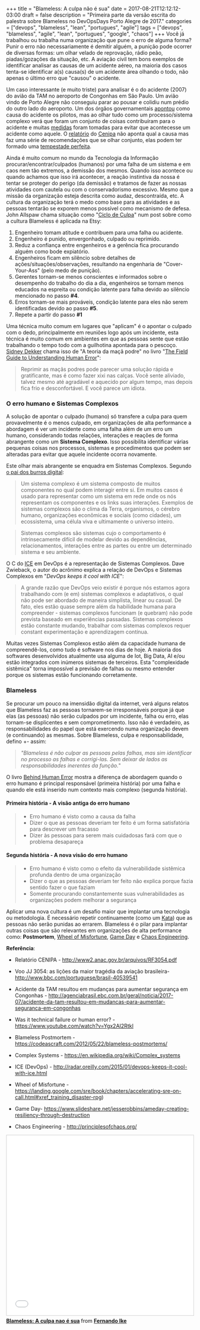 +++
title = "Blameless: A culpa não é sua"
date = 2017-08-21T12:12:12-03:00
draft = false
description = "Primeira parte da versão escrita do palestra sobre Blameless no DevOpsDays Porto Alegre de 2017."
categories = ["devops", "blameless", "lean", "portugues", "agile"]
tags = ["devops", "blameless", "agile", "lean", "portugues", "google", "chaos"]
+++
Você já trabalhou ou trabalha numa organização que pune o erro de alguma forma? Punir o erro não necessariamente é demitir alguém, a punição pode ocorrer de diversas formas: um olhar velado de reprovação, rádio peão, piadas/gozações da situação, etc. A aviação civil tem bons exemplos de identificar analisar as causas de um acidente aéreo, na maioria dos casos tenta-se identificar a(s) causa(s) de um acidente área olhando o todo, não apenas o último erro que "causou" o acidente.

Um caso interessante (e muito triste) para analisar é o do acidente (2007) do avião da TAM no aeroporto de Congonhas em São Paulo. Um avião vindo de Porto Alegre não conseguiu parar ao pousar e colidiu num prédio do outro lado do aeroporto. Um dos órgãos governamentais [apontou](http://sao-paulo.estadao.com.br/noticias/geral,pf-culpa-somente-pilotos-no-acidente-da-tam-em-2007,458242) como causa do acidente os pilotos, mas ao olhar tudo como um processo/sistema complexo verá que foram um conjunto de coisas contribuíram para o acidente e muitas [medidas](http://www.bbc.com/portuguese/brasil-40539541) foram tomadas para evitar que acontecesse um acidente como aquele. O [relatório](http://www2.anac.gov.br/arquivos/RF3054.pdf) do [Cenipa](http://www2.fab.mil.br/cenipa/) não aponta qual a causa mas faz uma série de recomendações que se olhar conjunto, elas podem ter formado uma [tempestade perfeita](https://www.grammarphobia.com/blog/2008/05/the-imperfect-storm.html).

Ainda é muito comum no mundo da Tecnologia da Informação procurar/encontrar/culpados (humanos) por uma falha de um sistema e em caos nem tão extremos, a demissão dos mesmos. Quando isso acontece ou quando achamos que isso irá acontecer, a reação instintiva da nossa é tentar se proteger do perigo (da demissão) e tratamos de fazer as nossas atividades com cautela ou com o conservadorismo excessivo. Mesmo que a missão da organização esteja descrita como audaz, descontraída, etc. A cultura da organização terá o medo como base para as atividades e as pessoas tentarão se exporem menos possível como mecanismo de defesa. John Allspaw chama situação como "[Ciclo de Culpa](https://codeascraft.com/2012/05/22/blameless-postmortems/)" num post sobre como a cultura Blameless é aplicada na Etsy:

1. Engenheiro tomam atitude e contribuem para uma falha ou acidente.
2. Engenheiro é punido, envergonhado, culpado ou reprimido.
3. Reduz a confiança entre engenheiros e a gerência fica procurando alguém como bode expiatório.
4. Engenheiros ficam em silêncio sobre detalhes de ações/situações/observações, resultando na engenharia de "Cover-Your-Ass" (pelo medo de punição).
5. Gerentes tornam-se menos conscientes e informados sobre o desempenho do trabalho do dia a dia, engenheiros se tornam menos educados na espreita ou condição latente para falha devido ao silêncio mencionado no passo **#4**.
6. Erros tornam-se mais prováveis, condição latente para eles não serem identificadas devido ao passo **#5**.
7. Repete a partir do passo **#1**

Uma técnica muito comum em lugares que "aplicam" é o apontar o culpado com o dedo, principalmente em reuniões logo após um incidente, esta técnica é muito comum em ambientes em que as pessoas sente que estão trabalhando o tempo todo com a guilhotina apontada para o pescoço. [Sidney Dekker](http://sidneydekker.com/) chama isso de "A teoria da maçã podre" no livro "[The Field Guide to Understanding Human Error](https://www.amazon.com/Field-Guide-Understanding-Human-Error/dp/0754648265)":

> Reprimir as maçãs podres pode parecer uma solução rápida e gratificante, mas é como fazer xixi nas calças. Você sente aliviado, talvez mesmo até agradável e aquecido por algum tempo, mas depois fica frio e desconfortável. E você parece um idiota.

### O erro humano e Sistemas Complexos

A solução de apontar o culpado (humano) só transfere a culpa para quem provavelmente é o menos culpado, em organizações de alta performance a abordagem é ver um incidente como uma falha além de um erro um humano, considerando todas relações, interações e reações de forma abrangente como um **Sistema Complexo**. Isso possibilita identificar várias pequenas coisas nos processos, sistemas e procedimentos que podem ser alteradas para evitar que aquele incidente ocorra novamente.

Este olhar mais abrangente se enquadra em Sistemas Complexos. Segundo [o pai dos burros digital](https://en.wikipedia.org/wiki/Complex_systems#Overview):

> Um sistema complexo é um sistema composto de muitos componentes no qual podem interagir entre si. Em muitos casos é usado para representar como um sistema em rede onde os nós representam os componentes e os links suas interações. Exemplos de sistemas complexos são o clima da Terra, organismos, o cérebro humano, organizações econômicas e sociais (como cidades), um ecossistema, uma célula viva e ultimamente o universo inteiro.

>Sistemas complexos são sistemas cujo o comportamento é intrinsecamente difícil de modelar devido as dependências, relacionamentos, interações entre as partes ou entre um determinado sistema e seu ambiente.

O C do [ICE](https://radar.oreilly.com/2015/01/devops-keeps-it-cool-with-ice.html) em DevOps é a representação de Sistemas Complexos. Dave Zwieback, o autor do acrônimo explica a relação de DevOps e Sistemas Complexos em "*DevOps keeps it cool with ICE*":

> A grande razão que DevOps veio existir é porque nós estamos agora trabalhando com (e em) sistemas complexos e adaptativos, o qual não pode ser abordado de maneira simplista, linear ou casual. De fato, eles estão quase sempre além da habilidade humana para compreender - sistemas complexos funcionam (e quebram) não pode prevista baseado em experiências passadas. Sistemas complexos estão constante mudando, trabalhar com sistemas complexos requer constant experimentação e aprendizagem contínua.

Muitas vezes Sistemas Complexos estão além da capacidade humana de compreendê-los, como tudo é software nos dias de hoje. A maioria dos softwares desenvolvidos atualmente usa alguma de Iot, Big Data, AI e/ou estão integrados com inúmeros sistemas de terceiros. Esta "complexidade sistêmica" torna impossível a previsão de falhas ou mesmo entender porque os sistemas estão funcionando corretamente.

### Blameless

Se procurar um pouco na imensidão digital da internet, verá alguns relatos que Blameless faz as pessoas tornarem-se irresponsáveis porque já que elas (as pessoas) não serão culpados por um incidente, falha ou erro, elas tornam-se displicentes e sem comprometimento. Isso não é verdadeiro, as responsabilidades do papel que está exercendo numa organização devem (e continuando) as mesmas. Sobre Blameless, culpa e responsabilidade, defino +- assim:

> *"Blameless é não culpar as pessoas pelas falhas, mas sim identificar no processo as falhas e corrigi-las. Sem deixar de lados as responsabilidades inerentes da função.*"

O livro [Behind Human Error](https://www.amazon.com.br/Behind-Human-Error-David-Woods/dp/0754678342) mostra a diferença de abordagem quando o erro humano é principal responsável (primeira história) por uma falha e quando ele está inserido num contexto mais complexo (segunda história).

#### Primeira história - A visão antiga do erro humano

>- Erro humano é visto como a causa da falha
>- Dizer o que as pessoas deveriam ter feito é um forma satisfatória para descrever um fracasso
>- Dizer às pessoas para serem mais cuidadosas fará com que o problema desapareça

#### Segunda história - A nova visão do erro humano

>- Erro humano é visto como o efeito da vulnerabilidade sistêmica profunda dentro de uma organização
>- Dizer o que as pessoas deveriam ter feito não explica porque fazia sentido fazer o que faziam
>- Somente procurando constantemente suas vulnerabilidades as organizações podem melhorar a segurança

Aplicar uma nova cultura é um desafio maior que implantar uma tecnologia ou metodologia. É necessário repetir continuamente (como um  [Kata](https://en.wikipedia.org/wiki/Toyota_Kata)) que as pessoas não serão punidas ao errarem. Blameless é o pilar para implantar outras coisas que são relevantes em organizações de alta performance como: **Postmortem**, [Wheel of Misfortune](https://landing.google.com/sre/book/chapters/accelerating-sre-on-call.html#xref_training_disaster-rpg), [Game Day](https://www.slideshare.net/jesserobbins/ameday-creating-resiliency-through-destruction) e [Chaos Engineering](http://principlesofchaos.org/).   

**Referência**:

- Relatório CENIPA -  http://www2.anac.gov.br/arquivos/RF3054.pdf

- Voo JJ 3054: as lições da maior tragédia da aviação brasileira- http://www.bbc.com/portuguese/brasil-40539541

- Acidente da TAM resultou em mudanças para aumentar segurança em Congonhas - http://agenciabrasil.ebc.com.br/geral/noticia/2017-07/acidente-da-tam-resultou-em-mudancas-para-aumentar-seguranca-em-congonhas

- Was it technical failure or human error? - https://www.youtube.com/watch?v=Ygx2AI2RtkI

- Blameless Postmortem - https://codeascraft.com/2012/05/22/blameless-postmortems/

- Complex Systems - https://en.wikipedia.org/wiki/Complex_systems

- ICE (DevOps) - http://radar.oreilly.com/2015/01/devops-keeps-it-cool-with-ice.html

- Wheel of Misfortune - https://landing.google.com/sre/book/chapters/accelerating-sre-on-call.html#xref_training_disaster-rpg)

- Game Day- https://www.slideshare.net/jesserobbins/ameday-creating-resiliency-through-destruction

- Chaos Engineering - http://principlesofchaos.org/


<iframe src="//www.slideshare.net/slideshow/embed_code/key/4YtfFPiWV9Ggvy" width="595" height="485" frameborder="0" marginwidth="0" marginheight="0" scrolling="no" style="border:1px solid #CCC; border-width:1px; margin-bottom:5px; max-width: 100%;" allowfullscreen> </iframe> <div style="margin-bottom:5px"> <strong> <a href="//www.slideshare.net/fernandoike/blameless-a-culpa-nao-e-sua" title="Blameless: A culpa não é sua" target="_blank">Blameless: A culpa nao é sua</a> </strong> from <strong><a href="https://www.slideshare.net/fernandoike" target="_blank">Fernando Ike</a></strong> </div>

